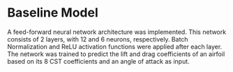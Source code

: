 # Baseline Model

A feed-forward neural network architecture was implemented. This network consists of 2 layers, with 12 and 6 neurons, respectively. Batch Normalization and ReLU activation functions were applied after each layer. The network was trained to predict the lift and drag coefficients of an airfoil based on its 8 CST coefficients and an angle of attack as input.
